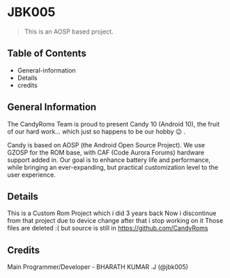 JBK005
========
> This is an AOSP based project.


## Table of Contents
* General-information
* Details
* credits

## General Information
The CandyRoms Team is proud to present Candy 10 (Android 10), the fruit of our hard work… which just so happens to be our hobby 😉 .

Candy is based on AOSP (the Android Open Source Project). We use GZOSP for the ROM base, with CAF (Code Aurora Forums) hardware support added in. Our goal is to enhance battery life and performance, while bringing an ever-expanding, but practical customization level to the user experience.

## Details
This is a Custom Rom Project which i did 3 years back
Now i discontinue from that project due to device change after that i stop working on it
Those files are deleted :( but source is still in https://github.com/CandyRoms

## Credits
Main Programmer/Developer - BHARATH KUMAR .J (@jbk005)